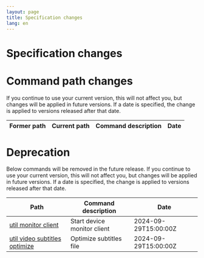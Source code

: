 ```yaml
---
layout: page
title: Specification changes
lang: en
---
```


# Specification changes

# Command path changes

If you continue to use your current version, this will not affect you, but changes will be applied in future versions. If a date is specified, the change is applied to versions released after that date.

| Former path | Current path | Command description | Date |
|-------------|--------------|---------------------|------|

# Deprecation

Below commands will be removed in the future release. If you continue to use your current version, this will not affect you, but changes will be applied in future versions. If a date is specified, the change is applied to versions released after that date.

| Path                                                                                  | Command description         | Date                 |
|---------------------------------------------------------------------------------------|-----------------------------|----------------------|
| [util monitor client](https://github.com/watermint/toolbox/discussions/870)           | Start device monitor client | 2024-09-29T15:00:00Z |
| [util video subtitles optimize](https://github.com/watermint/toolbox/discussions/870) | Optimize subtitles file     | 2024-09-29T15:00:00Z |


